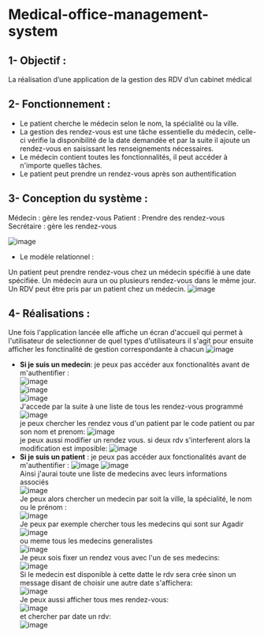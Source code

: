 # Medical-office-management-system
## 1- Objectif :
La réalisation d’une application de la gestion des RDV d’un cabinet médical
## 2- Fonctionnement :
* Le patient cherche le médecin selon le nom, la spécialité ou la ville.
* La gestion des rendez-vous est une tâche essentielle du médecin, celle-ci vérifie la disponibilité
de la date demandée et par la suite il ajoute un rendez-vous en saisissant les renseignements
nécessaires.
* Le médecin contient toutes les fonctionnalités, il peut accéder à n'importe quelles tâches.
* Le patient peut prendre un rendez-vous après son authentification

## 3- Conception du système :

Médecin : gère les rendez-vous
Patient : Prendre des rendez-vous
Secrétaire : gère les rendez-vous

![image](https://user-images.githubusercontent.com/78508211/210516113-e3e48533-a044-4bdb-8280-28a69a00cf68.png)  
  * Le modèle relationnel :

Un patient peut prendre rendez-vous chez un médecin spécifié à une date spécifiée.
Un médecin aura un ou plusieurs rendez-vous dans le même jour.
Un RDV peut être pris par un patient chez un médecin.
![image](https://user-images.githubusercontent.com/78508211/210516326-32ed4110-311c-4864-8b6b-744d072afd0a.png)  
  ## 4- Réalisations :
  Une fois l'application lancée elle affiche un écran d'accueil qui permet à l'utilisateur de selectionner de quel types d'utilisateurs il s'agit pour ensuite afficher les fonctinalité de gestion correspondante à chacun
  ![image](https://user-images.githubusercontent.com/78508211/210518499-8235215d-a2b4-49ff-bbd8-6541a9622960.png)  
  * __Si je suis un medecin__:
  je peux pas accéder aux fonctionalités avant de m'authentifier :  
  ![image](https://user-images.githubusercontent.com/78508211/210519633-9ca584e1-9766-4227-bd89-b99c2ad35997.png)  
  ![image](https://user-images.githubusercontent.com/78508211/210519898-71bfec37-7e2e-432a-9297-e640a823bd44.png)  
  ![image](https://user-images.githubusercontent.com/78508211/210520448-a212b5e9-a788-4511-ab60-396322d5a8c4.png)  
J'accede par la suite à une liste de tous les rendez-vous programmé  
![image](https://user-images.githubusercontent.com/78508211/210521070-859f1391-7def-4894-9cde-b01550dc66b4.png)  
je peux chercher les rendez vous d'un patient par le code patient ou par son nom et prenom:
![image](https://user-images.githubusercontent.com/78508211/210520976-516b142b-0263-4580-94ff-991b9eb2687d.png)  
je peux aussi modifier un rendez vous.
si deux rdv s'interferent alors la modification est imposible:
![image](https://user-images.githubusercontent.com/78508211/210522191-e320eed0-7222-440b-ab80-2830f04f2094.png)
* __Si je suis un patient__ :
  je peux pas accéder aux fonctionalités avant de m'authentifier :
  ![image](https://user-images.githubusercontent.com/78508211/210523093-4d2a10e2-9e78-4bc4-b74e-b79409ac5cec.png)
  ![image](https://user-images.githubusercontent.com/78508211/210523368-abf85ac9-069c-423d-81dc-588e0070f950.png)  
  Ainsi j'aurai toute une liste de medecins avec leurs informations associés  
  ![image](https://user-images.githubusercontent.com/78508211/210523821-47484145-99b6-4f2d-b186-ab16f6c61b2e.png)  
  Je peux alors chercher un medecin par soit la ville, la spécialité, le nom ou le prénom :  
  ![image](https://user-images.githubusercontent.com/78508211/210524109-92a8b54d-ec4c-4ad7-909c-2461540a0f50.png)  
  Je peux par exemple chercher tous les medecins qui sont sur Agadir  
  ![image](https://user-images.githubusercontent.com/78508211/210524458-d2bf4882-2aed-4ec7-ad3e-e24028ea1063.png)  
  ou meme tous les medecins generalistes  
  ![image](https://user-images.githubusercontent.com/78508211/210524659-da1e2819-7c31-4396-a8b8-c0a6f2690134.png)  
Je peux sois fixer un rendez vous avec l'un de ses medecins:  
![image](https://user-images.githubusercontent.com/78508211/210530852-b745bf7b-f03a-4df8-b0d4-42cd1cb902cb.png)  
Si le medecin est disponible à cette datte le rdv sera crée sinon un message disant de choisir une autre date s'affichera:  
![image](https://user-images.githubusercontent.com/78508211/210531173-4db5c7e2-b9eb-4654-92bb-44006b029e20.png)  
Je peux aussi afficher tous mes rendez-vous:   
![image](https://user-images.githubusercontent.com/78508211/210530432-ba0e8d78-0ce6-4caf-83b4-77b8441d28a7.png)    
et chercher par date un rdv:  
![image](https://user-images.githubusercontent.com/78508211/210531354-1de28829-d0cf-46c1-a573-7124882b2433.png)








  





